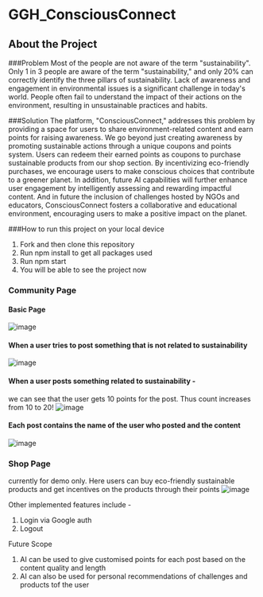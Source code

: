 # GGH_ConsciousConnect

## About the Project
###Problem
Most of the people are not aware of the term "sustainability". Only 1 in 3 people are aware of the term "sustainability," and only 20% can correctly identify the three pillars of sustainability. Lack of awareness and engagement in environmental issues is a significant challenge in today's world. People often fail to understand the impact of their actions on the environment, resulting in unsustainable practices and habits.

###Solution
The platform, "ConsciousConnect," addresses this problem by providing a space for users to share environment-related content and earn points for raising awareness. We go beyond just creating awareness by promoting sustainable actions through a unique coupons and points system. Users can redeem their earned points as coupons to purchase sustainable products from our shop section. By incentivizing eco-friendly purchases, we encourage users to make conscious choices that contribute to a greener planet. In addition, future AI capabilities will further enhance user engagement by intelligently assessing and rewarding impactful content. And in future the inclusion of challenges hosted by NGOs and educators, ConsciousConnect fosters a collaborative and educational environment, encouraging users to make a positive impact on the planet.


###How to run this project on your local device
1. Fork and then clone this repository
2. Run npm install to get all packages used
3. Run npm start
4. You will be able to see the project now

### Community Page 

#### Basic Page
![image](https://github.com/riyaa14/GGH_ConsciousConnect/assets/96983874/7efd9d6e-52d8-4b89-85d4-731c83837661)

#### When a user tries to post something that is not related to sustainability
![image](https://github.com/riyaa14/GGH_ConsciousConnect/assets/96983874/d784add9-7209-4f42-9561-0082eb6b8bb1)

#### When a user posts something related to sustainability -  
we can see that the user gets 10 points for the post. Thus count increases from 10 to 20!
![image](https://github.com/riyaa14/GGH_ConsciousConnect/assets/96983874/1ab34c11-678a-440a-b6f2-62b02288469a)

#### Each post contains the name of the user who posted and the content
![image](https://github.com/riyaa14/GGH_ConsciousConnect/assets/96983874/32ac213d-59c4-4422-ae32-32455ec7b851)

### Shop Page 

currently for demo only. Here users can buy eco-friendly sustainable products and get incentives on the products through their points
![image](https://github.com/riyaa14/GGH_ConsciousConnect/assets/96983874/2247390c-f440-451c-ac77-cf7f2131747c)

Other implemented features include - 
1. Login via Google auth
2. Logout

Future Scope
1. AI can be used to give customised points for each post based on the content quality and length
2. AI can also be used for personal recommendations of challenges and products tof the user








